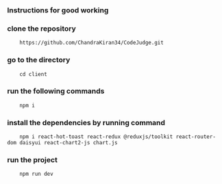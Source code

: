 ### Instructions for good working

### clone the repository

```
    https://github.com/ChandraKiran34/CodeJudge.git

```
### go to the directory 
```
    cd client
```

### run the following commands

```
    npm i

```

### install the dependencies by running command

```
    npm i react-hot-toast react-redux @reduxjs/toolkit react-router-dom daisyui react-chart2-js chart.js
```

### run the project

```
    npm run dev
```
